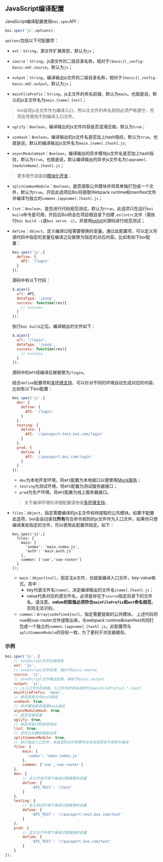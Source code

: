 ## JavaScript编译配置

JavaScript编译配置使用`boi.spec`API：

```JavaScript
boi.spec('js',options);
```

`options`包括以下可配置项：

* `ext`：`String`，源文件扩展类型，默认为`js`；

* `source`：`String`，js源文件的二级目录名称，相对于`[basic](_config-basic.md).source`。默认为`js`；

* `output`：`String`，编译输出js文件的二级目录名称，相对于`[basic](_config-basic.md).output`。默认为`js`；

* `mainFilePrefix`：`String`，js主文件的命名前缀，默认为`main`。也就是说，默认的js主文件名为`main.[name].[ext]`；
> boi会将js主文件作为编译入口，所以主文件的命名规则必须严格遵守，否则会导致找不到编译入口文件。

* `uglify`：`Boolean`，编译输出的js文件内容是否混淆压缩，默认为`true`；

* `useHash`：`Boolean`，编译输出的js文件名是否加上hash指纹，默认为`true`。也就是说，默认的编译输出js文件名为`main.[name].[hash].js`;

* `asyncModuleHash`：`Boolean`，编译输出的异步模块js文件名是否加上hash指纹，默认为`true`。也就是说，默认编译输出的异步js文件名为`[appname].[moduleName].[hash].js`；
> 更多细节请查阅[模块化开发](_modules.md)；

* `splitCommonModule`：`Boolean`，是否提取公共模块并将其单独打包成一个文件，默认为`true`。开启此选项后Boi将提取Webpack runtime和manifest文件并编译为独立的`common.[appname].[hash].js`；

* `lint`：`Boolean`，是否进行代码规范测试，默认为`true`。此选项只在运行`boi build`命令是可用，开启后Boi将会在项目根目录下创建`.eslintrc`文件（需执行`boi build -i`或`boi serve -i`），并使用[eslint](http://eslint.cn)对源码进行规范测试；

* `define`：`Object`，定义编译过程需要替换的变量。通过此配置项，可以定义将源代码中指定的变量在编译之后替换为指定的对应内容。比如有如下boi配置：

    ```JavaScript
    boi.spec('js',{
      define: {
        API: '/login'
      }
    });
    ```

    源码中有以下代码：

    ```JavaScript
    $.ajax({
      url: API,
      dataType: 'jsonp',
      success: function(res){
        // success
      }
    });
    ```

    执行`boi build`之后，编译输出的文件如下：

    ```JavaScript
    $.ajax({
      url: '/login',
      dataType: 'jsonp',
      success: function(res){
        // success
      }
    });
    ```

    源码中的`API`经编译后被替换为`/login`。

    结合`define`配置项和[多环境支持](_envs.md)，可以针对不同的环境自动生成对应的内容。比如有以下boi配置：

    ```JavaScript
    boi.spec('js',{
      dev: {
        define: {
          API: '/login'
        }
      },
      testing: {
        define: {
          API: '//passport.test.boi.com/login'
        }
      },
      prod: {
        define: {
          API: '//passport.boi.com/login'
        }
      }
    });
    ```

    * `dev`为本地开发环境，将`API`配置为本地接口以便使用[Mock服务](_mock.md)；
    * `testing`为测试环境，将`API`配置为测试服务器接口；
    * `prod`为生产环境，将`API`配置为线上服务器接口。

    > 关于编译环境的详细配置请参阅[多环境支持](_envs.md)。

* `files`：`Object`，指定需要编译的js主文件和待提取的公共模块。如果不配置此选项，boi会自动查找**所有**符合命令规则的js文件作为入口文件，如果你只想编译某些指定的文件，可以使用此配置项指定。如下：

    ```
    boi.spec('js',{
      files: {
        main: {
          'index': 'main.index.js',
          'auth': 'main.auth.js'
        },
        common: ['vue','vue-router']
      }
    });
    ```

    * `main`：`Object|null`，指定主js文件，也就是编译入口文件，key-value格式。其中：
      * key代表文件名`[name]`，决定编译输出的文件名`[name].[hash].js`；
      * value代表对应的源文件名，必须是存在于`source`指定目录下的文件名。请注意，**value的取值必须符合`mainFilePrefix`和`ext`命名规范**，否则无法识别。
    * `common`：`Array|undefined|null`，指定需要提取的公共模块。 上述代码将vue和vue-router文件提取出来，与webpack runtime&manifest共同打包成一个独立的`common.[appname].[hash].js`。此配置项与`splitCommonModule`的目标一致，为了更利于浏览器缓存。


### 示例
```JavaScript
boi.spec('js', {
    // JavaScript文件后缀类型
    ext: 'js',
    // JavaScript文件目录，相对于basic.source
    source: 'js',
    // JavaScript文件输出目录，相对于basic.output
    output: 'js',
    // js入口文件的前缀，入口文件的命名规则为[mainFilePrefix].*.[ext]
    mainFilePrefix: 'main',
    // 是否启用文件hash指纹
    useHash: true,
    // 异步模块是否使用hash指纹
    asyncModuleHash: true,
    // 是否压缩混淆
    uglify: true,
    // 是否开启代码规范测试
    lint: true,
    // 否将公共模块提取出来
    splitCommonModule: true,
    // 自行指定入口文件，未指定的文件即使符合命名规范也不会参与编译
    files: {
        main: {
          'index': 'main.index.js'
        },
        common: ['vue','vue-router']
    },
    dev: {
        // 定义开发环境下编译过程替换的变量
        define: {
            'API_TEST': '/test'
        }
    },
    testing: {
        // 定义测试环境下编译过程替换的变量
        define: {
            'API_TEST': '//passport.test.boi.com/test'
        }
    },
    prod: {
        // 定义生产环境下编译过程替换的变量
        define: {
            'API_TEST': '//passport.boi.com/test'
        }
    }
});
```
